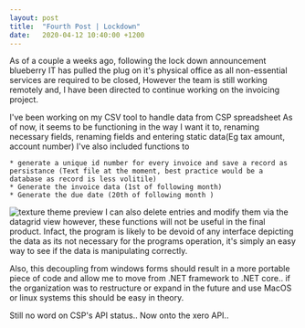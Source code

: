```yaml
---
layout: post
title:  "Fourth Post | Lockdown"
date:   2020-04-12 10:40:00 +1200
---
```

As of a couple a weeks ago, following the lock down announcement blueberry IT has pulled the plug on it's physical office as all non-essential services are required to be closed,
However the team is still working remotely and, I have been directed to continue working on the invoicing project.


I've been working on my CSV tool to handle data from CSP spreadsheet
As of now, it seems to be functioning in the way I want it to, renaming necessary fields, renaming fields and entering static data(Eg tax amount, account number)
I've also included functions to 

	* generate a unique id number for every invoice and save a record as persistance (Text file at the moment, best practice would be a database as record is less volitile) 
	* Generate the invoice data (1st of following month)
	* Generate the due date (20th of following month )



![texture theme preview](/assets/cvsreloaded.PNG)
I can also delete entries and modify them via the datagrid view however, these functions will not be useful in the final product. Infact, the program is likely to be devoid of any interface depicting the data as its not necessary for the programs operation, it's simply an easy way to see if the data is manipulating correctly.

Also, this decoupling from windows forms should result in a more portable piece of code and allow me to move from
 .NET framework to .NET core.. if the organization was to restructure or expand in the future and use MacOS or linux systems this should be easy in theory. 

Still no word on CSP's API status.. 
Now onto the xero API..
